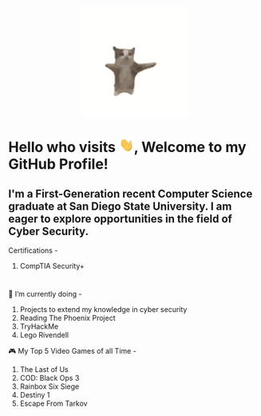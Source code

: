 <div align="center">
  <img src="./Intro-Github.gif" alt="Intro GitHub">
</div>

# Hello who visits <img src="https://raw.githubusercontent.com/ABSphreak/ABSphreak/master/gifs/Hi.gif" width="30px">, Welcome to my GitHub Profile!
## I'm a First-Generation recent Computer Science graduate at San Diego State University. I am eager to explore opportunities in the field of Cyber Security.

Certifications - 
1. CompTIA Security+

#

🔭 I’m currently doing -
1. Projects to extend my knowledge in cyber security
2. Reading The Phoenix Project 
3. TryHackMe
4. Lego Rivendell 

🎮 My Top 5 Video Games of all Time - 
1. The Last of Us
2. COD: Black Ops 3
3. Rainbox Six Siege
5. Destiny 1
6. Escape From Tarkov
